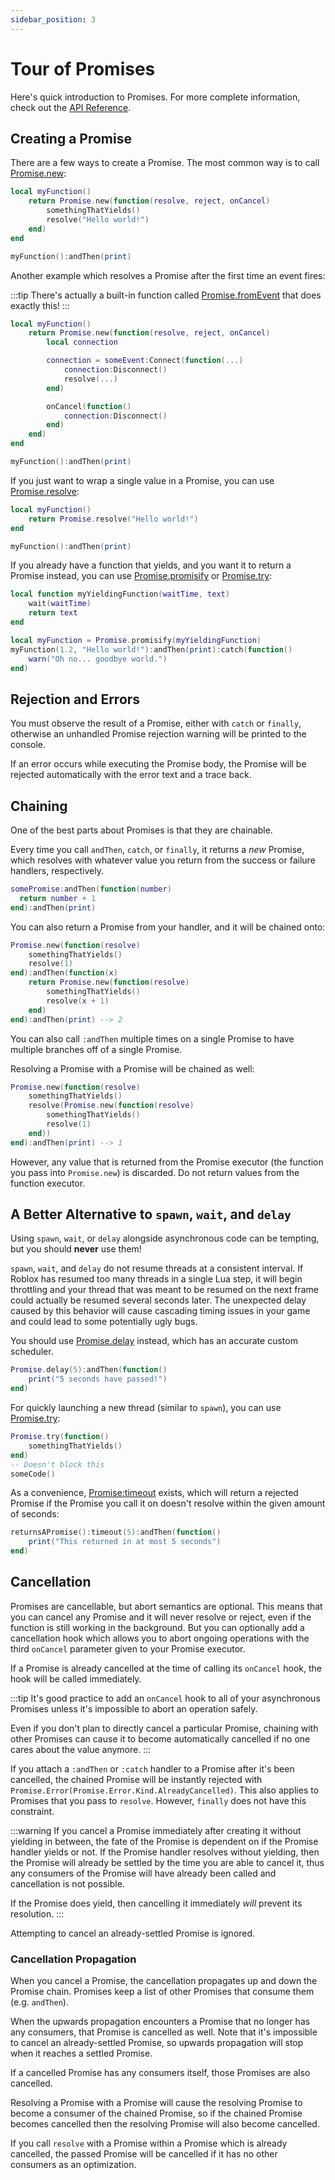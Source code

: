 ```yaml
---
sidebar_position: 3
---
```


# Tour of Promises

Here's quick introduction to Promises. For more complete information, check out the [API Reference](/lib).

## Creating a Promise

There are a few ways to create a Promise. The most common way is to call [Promise.new](/api/Promise#new):

```lua
local myFunction()
	return Promise.new(function(resolve, reject, onCancel)
		somethingThatYields()
		resolve("Hello world!")
	end)
end

myFunction():andThen(print)
```

Another example which resolves a Promise after the first time an event fires:

:::tip
There's actually a built-in function called [Promise.fromEvent](/api/Promise#fromEvent) that does exactly this!
:::

```lua
local myFunction()
	return Promise.new(function(resolve, reject, onCancel)
		local connection

		connection = someEvent:Connect(function(...)
			connection:Disconnect()
			resolve(...)
		end)

		onCancel(function()
			connection:Disconnect()
		end)
	end)
end

myFunction():andThen(print)
```

If you just want to wrap a single value in a Promise, you can use [Promise.resolve](/api/Promise#resolve):

```lua
local myFunction()
	return Promise.resolve("Hello world!")
end

myFunction():andThen(print)
```

If you already have a function that yields, and you want it to return a Promise instead, you can use [Promise.promisify](/api/Promise#promisify) or [Promise.try](/api/Promise#promisify):

```lua
local function myYieldingFunction(waitTime, text)
	wait(waitTime)
	return text
end

local myFunction = Promise.promisify(myYieldingFunction)
myFunction(1.2, "Hello world!"):andThen(print):catch(function()
	warn("Oh no... goodbye world.")
end)
```

## Rejection and Errors

You must observe the result of a Promise, either with `catch` or `finally`, otherwise an unhandled Promise rejection warning will be printed to the console.

If an error occurs while executing the Promise body, the Promise will be rejected automatically with the error text and a trace back.

## Chaining

One of the best parts about Promises is that they are chainable.

Every time you call `andThen`, `catch`, or `finally`, it returns a *new* Promise, which resolves with whatever value you return from the success or failure handlers, respectively.

```lua
somePromise:andThen(function(number)
  return number + 1
end):andThen(print)
```

You can also return a Promise from your handler, and it will be chained onto:

```lua
Promise.new(function(resolve)
	somethingThatYields()
	resolve(1)
end):andThen(function(x)
	return Promise.new(function(resolve)
		somethingThatYields()
		resolve(x + 1)
	end)
end):andThen(print) --> 2
```

You can also call `:andThen` multiple times on a single Promise to have multiple branches off of a single Promise.

Resolving a Promise with a Promise will be chained as well:
```lua
Promise.new(function(resolve)
	somethingThatYields()
	resolve(Promise.new(function(resolve)
		somethingThatYields()
		resolve(1)
	end))
end):andThen(print) --> 1
```

However, any value that is returned from the Promise executor (the function you pass into `Promise.new`) is discarded. Do not return values from the function executor.

## A Better Alternative to `spawn`, `wait`, and `delay`

Using `spawn`, `wait`, or `delay` alongside asynchronous code can be tempting, but you should **never** use them!

`spawn`, `wait`, and `delay` do not resume threads at a consistent interval. If Roblox has resumed too many threads in a single Lua step, it will begin throttling and your thread that was meant to be resumed on the next frame could actually be resumed several seconds later. The unexpected delay caused by this behavior will cause cascading timing issues in your game and could lead to some potentially ugly bugs.

You should use [Promise.delay](/api/Promise#delay) instead, which has an accurate custom scheduler.

```lua
Promise.delay(5):andThen(function()
	print("5 seconds have passed!")
end)
```

For quickly launching a new thread (similar to `spawn`), you can use [Promise.try](/api/Promise#try):

```lua
Promise.try(function()
	somethingThatYields()
end)
-- Doesn't block this
someCode()
```

As a convenience, [Promise:timeout](/api/Promise#timeout) exists, which will return a rejected Promise if the Promise you call it on doesn't resolve within the given amount of seconds:

```lua
returnsAPromise():timeout(5):andThen(function()
	print("This returned in at most 5 seconds")
end)
```

## Cancellation
Promises are cancellable, but abort semantics are optional. This means that you can cancel any Promise and it will never resolve or reject, even if the function is still working in the background. But you can optionally add a cancellation hook which allows you to abort ongoing operations with the third `onCancel` parameter given to your Promise executor.

If a Promise is already cancelled at the time of calling its `onCancel` hook, the hook will be called immediately.

:::tip
It's good practice to add an `onCancel` hook to all of your asynchronous Promises unless it's impossible to abort an operation safely.

Even if you don't plan to directly cancel a particular Promise, chaining with other Promises can cause it to become automatically cancelled if no one cares about the value anymore.
:::

If you attach a `:andThen` or `:catch` handler to a Promise after it's been cancelled, the chained Promise will be instantly rejected with `Promise.Error(Promise.Error.Kind.AlreadyCancelled)`. This also applies to Promises that you pass to `resolve`. However, `finally` does not have this constraint.

:::warning
If you cancel a Promise immediately after creating it without yielding in between, the fate of the Promise is dependent on if the Promise handler yields or not. If the Promise handler resolves without yielding, then the Promise will already be settled by the time you are able to cancel it, thus any consumers of the Promise will have already been called and cancellation is not possible.

If the Promise does yield, then cancelling it immediately *will* prevent its resolution.
:::

Attempting to cancel an already-settled Promise is ignored.

### Cancellation Propagation
When you cancel a Promise, the cancellation propagates up and down the Promise chain. Promises keep a list of other Promises that consume them (e.g. `andThen`).

When the upwards propagation encounters a Promise that no longer has any consumers, that Promise is cancelled as well. Note that it's impossible to cancel an already-settled Promise, so upwards propagation will stop when it reaches a settled Promise.

If a cancelled Promise has any consumers itself, those Promises are also cancelled.

Resolving a Promise with a Promise will cause the resolving Promise to become a consumer of the chained Promise, so if the chained Promise becomes cancelled then the resolving Promise will also become cancelled.

If you call `resolve` with a Promise within a Promise which is already cancelled, the passed Promise will be cancelled if it has no other consumers as an optimization.
